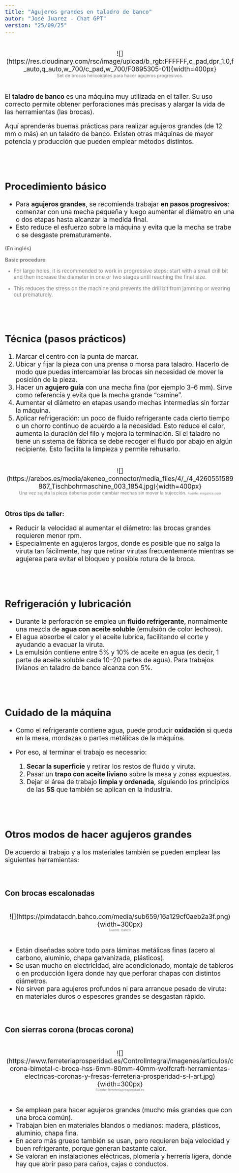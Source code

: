 ```yaml
---
title: "Agujeros grandes en taladro de banco"
autor: "José Juarez - Chat GPT"
version: "25/09/25"
---
```


<span hidden>Local path of the file: "H:/im/stec3/"</span>
<span hidden>Local path of images: "H:/im/stec3/_i/"</span>

<!-- Image -->
<br>
   <center>![](https://res.cloudinary.com/rsc/image/upload/b_rgb:FFFFFF,c_pad,dpr_1.0,f_auto,q_auto,w_700/c_pad,w_700/F0695305-01){width=400px}</center>
   <center>
      <span class="grey3 size70">Set de brocas helicoidales para hacer agujeros progresivos. </span>
      <span class="grey3 size50"></span>
   </center>
<br>



<!-- *** GUIDE START *** -->

El **taladro de banco** es una máquina muy utilizada en el taller. Su uso correcto permite obtener perforaciones más precisas y alargar la vida de las herramientas (las brocas).

Aquí aprenderás buenas prácticas para realizar agujeros grandes (de 12 mm o más) en un taladro de banco. Existen otras máquinas de mayor potencia y producción que pueden emplear métodos distintos.


<br><br>


## Procedimiento básico

* Para **agujeros grandes**, se recomienda trabajar **en pasos progresivos**: comenzar con una mecha pequeña y luego aumentar el diámetro en una o dos etapas hasta alcanzar la medida final.
* Esto reduce el esfuerzo sobre la máquina y evita que la mecha se trabe o se desgaste prematuramente.

<div class="grey3 size80">

**(En inglés)**

**Basic procedure**

* For large holes, it is recommended to work in progressive steps: start with a small drill bit and then increase the diameter in one or two stages until reaching the final size.

* This reduces the stress on the machine and prevents the drill bit from jamming or wearing out prematurely.

</div>


<br><br>


## Técnica (pasos prácticos)

1. Marcar el centro con la punta de marcar.
2. Ubicar y fijar la pieza con una prensa o morsa para taladro. Hacerlo de modo que puedas intercambiar las brocas sin necesidad de mover la posición de la pieza. 
3. Hacer un **agujero guía** con una mecha fina (por ejemplo 3–6 mm). Sirve como referencia y evita que la mecha grande “camine”.
4. Aumentar el diámetro en etapas usando mechas intermedias sin forzar la máquina.
5. Aplicar refrigeración: un poco de fluido refrigerante cada cierto tiempo o un chorro continuo de acuerdo a la necesidad. Esto reduce el calor, aumenta la duración del filo y mejora la terminación. Si el taladro no tiene un sistema de fábrica se debe recoger el fluido por abajo en algún recipiente. Esto facilita la limpieza y permite rehusarlo.

<!-- Image -->
<br>
   <center>![](https://arebos.es/media/akeneo_connector/media_files/4/_/4_4260551589867_Tischbohrmaschine_003_1854.jpg){width=400px}</center>
   <center>
      <span class="grey3 size70">Una vez sujeta la pieza deberías poder cambiar mechas sin mover la sujección. </span>
      <span class="grey3 size50">Fuente: elegance.com</span>
   </center>
<br>

**Otros tips de taller:**

* Reducir la velocidad al aumentar el diámetro: las brocas grandes requieren menor rpm.
* Especialmente en agujeros largos, donde es posible que no salga la viruta tan fácilmente, hay que retirar virutas frecuentemente mientras se agujerea para evitar el bloqueo y posible rotura de la broca. 


<br><br>


## Refrigeración y lubricación

* Durante la perforación se emplea un **fluido refrigerante**, normalmente una mezcla de **agua con aceite soluble** (emulsión de color lechoso).
* El agua absorbe el calor y el aceite lubrica, facilitando el corte y ayudando a evacuar la viruta.
* La emulsión contiene entre 5% y 10% de aceite en agua (es decir, 1 parte de aceite soluble cada 10–20 partes de agua). Para trabajos livianos en taladro de banco alcanza con 5%.


<br><br>


## Cuidado de la máquina

* Como el refrigerante contiene agua, puede producir **oxidación** si queda en la mesa, mordazas o partes metálicas de la máquina.
* Por eso, al terminar el trabajo es necesario:

  1. **Secar la superficie** y retirar los restos de fluido y viruta.
  2. Pasar un **trapo con aceite liviano** sobre la mesa y zonas expuestas.
  3. Dejar el área de trabajo **limpia y ordenada**, siguiendo los principios de las **5S** que también se aplican en la industria.


<br><br>


## Otros modos de hacer agujeros grandes

De acuerdo al trabajo y a los materiales también se pueden emplear las siguientes herramientas:

<br>

### Con brocas escalonadas

<!-- Image -->
<br>
   <center>![](https://pimdatacdn.bahco.com/media/sub659/16a129cf0aeb2a3f.png){width=300px}</center>
   <center>
      <span class="grey3 size70"></span>
      <span class="grey3 size50">Fuente: Bahco</span>
   </center>
<br>

- Están diseñadas sobre todo para láminas metálicas finas (acero al carbono, aluminio, chapa galvanizada, plásticos).
- Se usan mucho en electricidad, aire acondicionado, montaje de tableros o en producción ligera donde hay que perforar chapas con distintos diámetros.
- No sirven para agujeros profundos ni para arranque pesado de viruta: en materiales duros o espesores grandes se desgastan rápido.

<br>

### Con sierras corona (brocas corona)

<!-- Image -->
<br>
   <center>![](https://www.ferreteriaprosperidad.es/ControlIntegral/imagenes/articulos/corona-bimetal-c-broca-hss-6mm-80mm-40mm-wolfcraft-herramientas-electricas-coronas-y-fresas-ferreteria-prosperidad-s-l-art.jpg){width=300px}</center>
   <center>
      <span class="grey3 size70"></span>
      <span class="grey3 size50">Fuente: ferreteriaprosperidad.es</span>
   </center>
<br>

- Se emplean para hacer agujeros grandes (mucho más grandes que con una broca común).
- Trabajan bien en materiales blandos o medianos: madera, plásticos, aluminio, chapa fina.
- En acero más grueso también se usan, pero requieren baja velocidad y buen refrigerante, porque generan bastante calor.
- Se valoran en instalaciones eléctricas, plomería y herrería ligera, donde hay que abrir paso para caños, cajas o conductos.



<!-- *** GUIDE END *** -->


<!-- *** GUIDE AUXILIARY TEMPLATES *** -->


<div hidden>


<!-- Learning objectives very briefly -->
<span class="grey3 size85">.</span>

<!-- Image -->
<br>
   <center>![](){width=400px}</center>
   <center>
      <span class="grey3 size70">. </span>
      <span class="grey3 size50">Fuente: </span>
   </center>
<br>

<!-- Videos: change XXX to the video-id and put time (seconds) -->
<!-- Yotube with start point -->
👉 [Mira este momento clave en el video](https://www.youtube.com/watch?v=XXX&t=123s)
🎬 [Un fragmento que vale la pena ver](https://www.youtube.com/watch?v=XXX&t=123s)
🔎 [Este detalle del video te va a interesar](https://www.youtube.com/watch?v=XXX&t=123s)
⚡ [Dale play a esta parte y fijate qué pasa](https://www.youtube.com/watch?v=XXX&t=123s)
<!-- Youtubetrimmer with start and end point -->
👉 [Mirá este momento puntual del video](https://youtubetrimmer.com/view/?v=XXX&start=120&end=150&loop=0)
🎬 [Este fragmento explica justo lo que necesitamos](https://youtubetrimmer.com/view/?v=XXX&start=120&end=150&loop=0)
⚡ [Dale play a esta parte y sacá tus conclusiones](https://youtubetrimmer.com/view/?v=XXX&start=120&end=150&loop=0)
🔎 [Fijate qué pasa en este momento](https://youtubetrimmer.com/view/?v=XXX&start=120&end=150&loop=0)

<!-- Visible story or anecdote -->
<span class="grey3 size85">...</span>

<!-- Sections -->
<br><span class="grey3 size70">🔁 Repaso:</span>
<br><span class="grey3 size70">🛠️ Trabajo:</span>
<br><span class="grey3 size70">📘 Teoría:</span>
<br><span class="grey3 size70">✅ Autoevaluación:</span>
<br><span class="grey3 size70">📝 Práctica:</span>
**1.**  **:**
**2.** **:** 

<!-- Solutions -->
<div class="grey3 size70">.</div>


</div>


<!-- Guide style definitions -->
<style>
/* Colors */
.grey1 {color: #b3b3b3;} /* my light-grey */
.grey2 {color: #999999;} /* my middle-grey */
.grey3 {color: #808080;} /* my dark-grey */
.blue1 {color: #6495ed;} /* nvim blue */
.blue2 {color: #276cdf;} /* Andrew Ng Blue */
.sky1 {color: #7dbed8;} /* nvim sky */
.sky2 {color: #27a2db;}   /* my sky */
.green {color: #81b524;} /* my green */
.red1 {color: #ec5469;} /* my coral-red */
.red2 {color: #f44336;} /* my red */
.rose {color: #ec9998:} /* nvim rose */
.gold {color: #df9d43;} /* Andrew Ng gold */
.orange1 {color: #fda556;} /* nvim orange */
.orange2 {color: #ff9505;} /*Andrew Ng orange */
.purple1 {color: #ff40ff;} /* Andrew Ng purple */
.purple2 {color: #d164d7;} /* Andrew Ng purple */
/* Font Size */
.size90 {font-size: 0.9em;}
.size85 {font-size: 0.85em;}
.size80 {font-size: 0.8em;}
.size70 {font-size: 0.7em;}
.size60 {font-size: 0.6em;}
.size50 {font-size: 0.5em;}
/* Document General Font Size */
body {font-size: 1.3em;}
</style>
<!-- Use <span> inline and <div> with several lines --->
